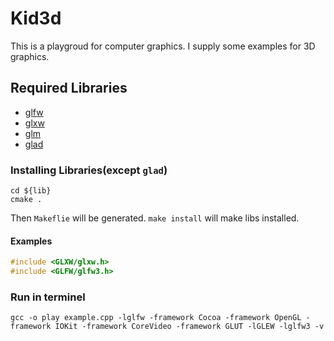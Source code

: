 # Kid3d

This is a playgroud for computer graphics. I supply some examples for 3D graphics.

## Required Libraries

- [glfw](http://www.glfw.org/)
- [glxw](http://glew.sourceforge.net/)
- [glm](https://glm.g-truc.net/0.9.9/index.html)
- [glad](https://github.com/Dav1dde/glad)

### Installing Libraries(except `glad`)
```
cd ${lib}
cmake .
```
Then `Makeflie` will be generated. `make install` will make libs installed.

#### Examples
```c++
#include <GLXW/glxw.h>
#include <GLFW/glfw3.h>
```

### Run in terminel
```
gcc -o play example.cpp -lglfw -framework Cocoa -framework OpenGL -framework IOKit -framework CoreVideo -framework GLUT -lGLEW -lglfw3 -v
```